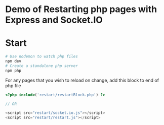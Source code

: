 # Demo of Restarting php pages with Express and Socket.IO

# Start

```bash
# Use nodemon to watch php files
npm dev
# Create a standalone php server
npm php
```

For any pages that you wish to reload on change, add this block to end of php file

```php
<?php include('restart/restartBlock.php') ?>

// OR 

<script src="restart/socket.io.js"></script>
<script src="restart/restart.js"></script>
```